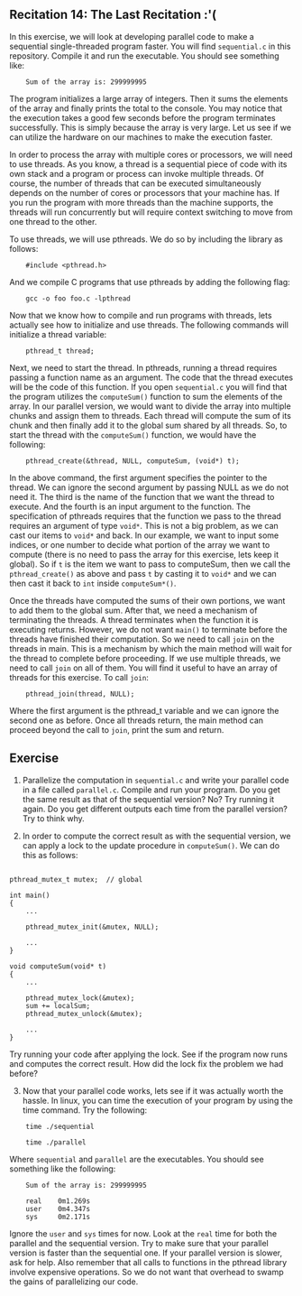 Recitation 14: The Last Recitation :'(
-------------------------------------------

In this exercise, we will look at developing parallel code to make a sequential single-threaded program faster. You will find `sequential.c` in this repository. Compile it and run the executable. You should see something like:

```
	Sum of the array is: 299999995
```

The program initializes a large array of integers. Then it sums the elements of the array and finally prints the total to the console. You may notice that the execution takes a good few seconds before the program terminates successfully. This is simply because the array is very large. Let us see if we can utilize the hardware on our machines to make the execution faster.

In order to process the array with multiple cores or processors, we will need to use threads. As you know, a thread is a sequential piece of code with its own stack and a program or process can invoke multiple threads. Of course, the number of threads that can be executed simultaneously depends on the number of cores or processors that your machine has. If you run the program with more threads than the machine supports, the threads will run concurrently but will require context switching to move from one thread to the other. 

To use threads, we will use pthreads. We do so by including the library as follows:

```
	#include <pthread.h>
```

And we compile C programs that use pthreads by adding the following flag:

```
	gcc -o foo foo.c -lpthread
```

Now that we know how to compile and run programs with threads, lets actually see how to initialize and use threads. The following commands will initialize a thread variable:

```
	pthread_t thread;
```

Next, we need to start the thread. In pthreads, running a thread requires passing a function name as an argument. The code that the thread executes will be the code of this function. If you open `sequential.c` you will find that the program utilizes the `computeSum()` function to sum the elements of the array. In our parallel version, we would want to divide the array into multiple chunks and assign them to threads. Each thread will compute the sum of its chunk and then finally add it to the global sum shared by all threads. So, to start the thread with the `computeSum()` function, we would have the following:

```
	pthread_create(&thread, NULL, computeSum, (void*) t);
```

In the above command, the first argument specifies the pointer to the thread. We can ignore the second argument by passing NULL as we do not need it. The third is the name of the function that we want the thread to execute. And the fourth is an input argument to the function. The specification of pthreads requires that the function we pass to the thread requires an argument of type `void*`. This is not a big problem, as we can cast our items to `void*` and back. In our example, we want to input some indices, or one number to decide what portion of the array we want to compute (there is no need to pass the array for this exercise, lets keep it global). So if `t` is the item we want to pass to computeSum, then we call the `pthread_create()` as above and pass `t` by casting it to `void*` and we can then cast it back to `int` inside `computeSum*()`.

Once the threads have computed the sums of their own portions, we want to add them to the global sum. After that, we need a mechanism of terminating the threads. A thread terminates when the function it is executing returns. However, we do not want `main()` to terminate before the threads have finished their computation. So we need to call `join` on the threads in main. This is a mechanism by which the main method will wait for the thread to complete before proceeding. If we use multiple threads, we need to call `join` on all of them. You will find it useful to have an array of threads for this exercise. To call `join`:

```
	pthread_join(thread, NULL);
``` 

Where the first argument is the pthread_t variable and we can ignore the second one as before. Once all threads return, the main method can proceed beyond the call to `join`, print the sum and return.

## Exercise ##

1) Parallelize the computation in `sequential.c` and write your parallel code in a file called `parallel.c`. Compile and run your program. Do you get the same result as that of the sequential version? No? Try running it again. Do you get different outputs each time from the parallel version? Try to think why.

2) In order to compute the correct result as with the sequential version, we can apply a lock to the update procedure in `computeSum()`. We can do this as follows:

```

pthread_mutex_t mutex;	// global

int main()
{
	...
	
	pthread_mutex_init(&mutex, NULL);
	
	...
}

void computeSum(void* t)
{
	...

	pthread_mutex_lock(&mutex);
	sum += localSum;
	pthread_mutex_unlock(&mutex);

	...
}
```

Try running your code after applying the lock. See if the program now runs and computes the correct result. How did the lock fix the problem we had before?

3) Now that your parallel code works, lets see if it was actually worth the hassle. In linux, you can time the execution of your program by using the time command. Try the following:

```
	time ./sequential

	time ./parallel
```

Where `sequential` and `parallel` are the executables. You should see something like the following:

```
	Sum of the array is: 299999995

	real	0m1.269s
	user	0m4.347s
	sys		0m2.171s
```

Ignore the `user` and `sys` times for now. Look at the `real` time for both the parallel and the sequential version. Try to make sure that your parallel version is faster than the sequential one. If your parallel version is slower, ask for help. Also remember that all calls to functions in the pthread library involve expensive operations. So we do not want that overhead to swamp the gains of parallelizing our code.

